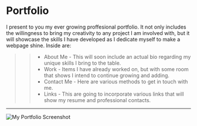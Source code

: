 # Portfolio

I present to you my ever growing proffesional portfolio. It not only includes the willingness to bring my creativity to any project I am involved with, but it will showcase the skills I have developed as I dedicate myself to make a webpage shine. Inside are:

>> - About Me - This will soon include an actual bio regarding my unique skills I bring to the table.
>> - Work - Items I have already worked on, but with some room that shows I intend to continue growing and adding.
>> - Contact Me - Here are various methods to get in touch with me.
>> - Links - This are going to incorporate various links that will show my resume and professional contacts.

---
![My Portfolio Screenshot](https://govepitr.github.io/portfolio-challenge/assets/images/Portfolio.png "Screenshot")
